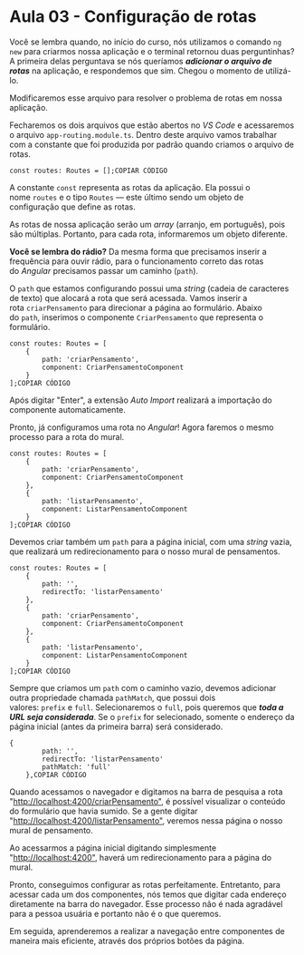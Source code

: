 # Aula 03 - Configuração de rotas

Você se lembra quando, no início do curso, nós utilizamos o comando `ng new` para criarmos nossa aplicação e o terminal retornou duas perguntinhas? A primeira delas perguntava se nós queríamos ***adicionar o arquivo de rotas*** na aplicação, e respondemos que sim. Chegou o momento de utilizá-lo.

Modificaremos esse arquivo para resolver o problema de rotas em nossa aplicação.

Fecharemos os dois arquivos que estão abertos no *VS Code* e acessaremos o arquivo `app-routing.module.ts`. Dentro deste arquivo vamos trabalhar com a constante que foi produzida por padrão quando criamos o arquivo de rotas.

```
const routes: Routes = [];COPIAR CÓDIGO
```

A constante `const` representa as rotas da aplicação. Ela possui o nome `routes` e o tipo `Routes` — este último sendo um objeto de configuração que define as rotas.

As rotas de nossa aplicação serão um *array* (arranjo, em português), pois são múltiplas. Portanto, para cada rota, informaremos um objeto diferente.

**Você se lembra do rádio?** Da mesma forma que precisamos inserir a frequência para ouvir rádio, para o funcionamento correto das rotas do *Angular* precisamos passar um caminho (`path`).

O `path` que estamos configurando possui uma *string* (cadeia de caracteres de texto) que alocará a rota que será acessada. Vamos inserir a rota `criarPensamento` para direcionar a página ao formulário. Abaixo do `path`, inserimos o componente `CriarPensamento` que representa o formulário.

```
const routes: Routes = [
    {
        path: 'criarPensamento',
        component: CriarPensamentoComponent
    }
];COPIAR CÓDIGO
```

Após digitar "Enter", a extensão *Auto Import* realizará a importação do componente automaticamente.

Pronto, já configuramos uma rota no *Angular*! Agora faremos o mesmo processo para a rota do mural.

```
const routes: Routes = [
    {
        path: 'criarPensamento',
        component: CriarPensamentoComponent
    },
    {
        path: 'listarPensamento',
        component: ListarPensamentoComponent
    }
];COPIAR CÓDIGO
```

Devemos criar também um `path` para a página inicial, com uma *string* vazia, que realizará um redirecionamento para o nosso mural de pensamentos.

```
const routes: Routes = [
    {
        path: '',
        redirectTo: 'listarPensamento'
    },
    {
        path: 'criarPensamento',
        component: CriarPensamentoComponent
    },
    {
        path: 'listarPensamento',
        component: ListarPensamentoComponent
    }
];COPIAR CÓDIGO
```

Sempre que criamos um `path` com o caminho vazio, devemos adicionar outra propriedade chamada `pathMatch`, que possui dois valores: `prefix` e `full`. Selecionaremos o `full`, pois queremos que ***toda a URL seja considerada***. Se o `prefix` for selecionado, somente o endereço da página inicial (antes da primeira barra) será considerado.

```
{
        path: '',
        redirectTo: 'listarPensamento'
        pathMatch: 'full'
    },COPIAR CÓDIGO
```

Quando acessamos o navegador e digitamos na barra de pesquisa a rota "[http://localhost:4200/criarPensamento"](http://localhost:4200/criarPensamento%22), é possível visualizar o conteúdo do formulário que havia sumido. Se a gente digitar "[http://localhost:4200/listarPensamento"](http://localhost:4200/listarPensamento%22), veremos nessa página o nosso mural de pensamento.

Ao acessarmos a página inicial digitando simplesmente "[http://localhost:4200"](http://localhost:4200"/), haverá um redirecionamento para a página do mural.

Pronto, conseguimos configurar as rotas perfeitamente. Entretanto, para acessar cada um dos componentes, nós temos que digitar cada endereço diretamente na barra do navegador. Esse processo não é nada agradável para a pessoa usuária e portanto não é o que queremos.

Em seguida, aprenderemos a realizar a navegação entre componentes de maneira mais eficiente, através dos próprios botões da página.